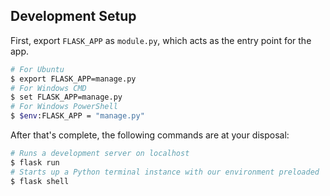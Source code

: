 
## Development Setup

First, export `FLASK_APP` as `module.py`, which acts as the entry point for the app.

```bash
# For Ubuntu
$ export FLASK_APP=manage.py
# For Windows CMD
$ set FLASK_APP=manage.py
# For Windows PowerShell
$ $env:FLASK_APP = "manage.py"
```

After that's complete, the following commands are at your disposal:

```bash
# Runs a development server on localhost
$ flask run
# Starts up a Python terminal instance with our environment preloaded
$ flask shell
```
